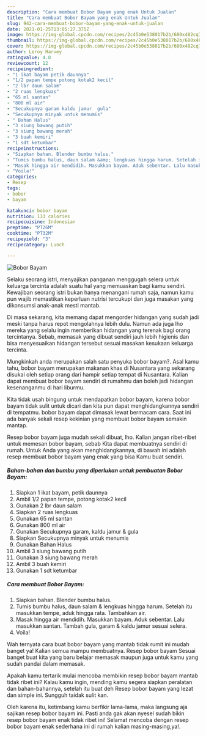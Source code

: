 ```yaml
---
description: "Cara membuat Bobor Bayam yang enak Untuk Jualan"
title: "Cara membuat Bobor Bayam yang enak Untuk Jualan"
slug: 942-cara-membuat-bobor-bayam-yang-enak-untuk-jualan
date: 2021-01-25T13:05:27.375Z
image: https://img-global.cpcdn.com/recipes/2c45b0e538017b2b/680x482cq70/bobor-bayam-foto-resep-utama.jpg
thumbnail: https://img-global.cpcdn.com/recipes/2c45b0e538017b2b/680x482cq70/bobor-bayam-foto-resep-utama.jpg
cover: https://img-global.cpcdn.com/recipes/2c45b0e538017b2b/680x482cq70/bobor-bayam-foto-resep-utama.jpg
author: Leroy Harvey
ratingvalue: 4.8
reviewcount: 12
recipeingredient:
- "1 ikat bayam petik daunnya"
- "1/2 papan tempe potong kotak2 kecil"
- "2 lbr daun salam"
- "2 ruas lengkuas"
- "65 ml santan"
- "800 ml air"
- "Secukupnya garam kaldu jamur  gula"
- "Secukupnya minyak untuk menumis"
- " Bahan Halus"
- "3 siung bawang putih"
- "3 siung bawang merah"
- "3 buah kemiri"
- "1 sdt ketumbar"
recipeinstructions:
- "Siapkan bahan. Blender bumbu halus."
- "Tumis bumbu halus, daun salam &amp; lengkuas hingga harum. Setelah itu masukkan tempe, aduk hingga rata. Tambahkan air."
- "Masak hingga air mendidih. Masukkan bayam. Aduk sebentar. Lalu masukkan santan. Tambah gula, garam &amp; kaldu jamur sesuai selera."
- "Voila!"
categories:
- Resep
tags:
- bobor
- bayam

katakunci: bobor bayam 
nutrition: 133 calories
recipecuisine: Indonesian
preptime: "PT26M"
cooktime: "PT32M"
recipeyield: "3"
recipecategory: Lunch

---
```



![Bobor Bayam](https://img-global.cpcdn.com/recipes/2c45b0e538017b2b/680x482cq70/bobor-bayam-foto-resep-utama.jpg)

Selaku seorang istri, menyajikan panganan menggugah selera untuk keluarga tercinta adalah suatu hal yang memuaskan bagi kamu sendiri. Kewajiban seorang istri bukan hanya menangani rumah saja, namun kamu pun wajib memastikan keperluan nutrisi tercukupi dan juga masakan yang dikonsumsi anak-anak mesti mantab.

Di masa  sekarang, kita memang dapat mengorder hidangan yang sudah jadi meski tanpa harus repot mengolahnya lebih dulu. Namun ada juga lho mereka yang selalu ingin memberikan hidangan yang terenak bagi orang tercintanya. Sebab, memasak yang dibuat sendiri jauh lebih higienis dan bisa menyesuaikan hidangan tersebut sesuai masakan kesukaan keluarga tercinta. 



Mungkinkah anda merupakan salah satu penyuka bobor bayam?. Asal kamu tahu, bobor bayam merupakan makanan khas di Nusantara yang sekarang disukai oleh setiap orang dari hampir setiap tempat di Nusantara. Kalian dapat membuat bobor bayam sendiri di rumahmu dan boleh jadi hidangan kesenanganmu di hari liburmu.

Kita tidak usah bingung untuk mendapatkan bobor bayam, karena bobor bayam tidak sulit untuk dicari dan kita pun dapat menghidangkannya sendiri di tempatmu. bobor bayam dapat dimasak lewat bermacam cara. Saat ini ada banyak sekali resep kekinian yang membuat bobor bayam semakin mantap.

Resep bobor bayam juga mudah sekali dibuat, lho. Kalian jangan ribet-ribet untuk memesan bobor bayam, sebab Kita dapat membuatnya sendiri di rumah. Untuk Anda yang akan menghidangkannya, di bawah ini adalah resep membuat bobor bayam yang enak yang bisa Kamu buat sendiri.

<!--inarticleads1-->

##### Bahan-bahan dan bumbu yang diperlukan untuk pembuatan Bobor Bayam:

1. Siapkan 1 ikat bayam, petik daunnya
1. Ambil 1/2 papan tempe, potong kotak2 kecil
1. Gunakan 2 lbr daun salam
1. Siapkan 2 ruas lengkuas
1. Gunakan 65 ml santan
1. Gunakan 800 ml air
1. Gunakan Secukupnya garam, kaldu jamur &amp; gula
1. Siapkan Secukupnya minyak untuk menumis
1. Gunakan  Bahan Halus
1. Ambil 3 siung bawang putih
1. Gunakan 3 siung bawang merah
1. Ambil 3 buah kemiri
1. Gunakan 1 sdt ketumbar




<!--inarticleads2-->

##### Cara membuat Bobor Bayam:

1. Siapkan bahan. Blender bumbu halus.
1. Tumis bumbu halus, daun salam &amp; lengkuas hingga harum. Setelah itu masukkan tempe, aduk hingga rata. Tambahkan air.
1. Masak hingga air mendidih. Masukkan bayam. Aduk sebentar. Lalu masukkan santan. Tambah gula, garam &amp; kaldu jamur sesuai selera.
1. Voila!




Wah ternyata cara buat bobor bayam yang mantab tidak rumit ini mudah banget ya! Kalian semua mampu membuatnya. Resep bobor bayam Sesuai banget buat kita yang baru belajar memasak maupun juga untuk kamu yang sudah pandai dalam memasak.

Apakah kamu tertarik mulai mencoba membikin resep bobor bayam mantab tidak ribet ini? Kalau kamu ingin, mending kamu segera siapkan peralatan dan bahan-bahannya, setelah itu buat deh Resep bobor bayam yang lezat dan simple ini. Sungguh taidak sulit kan. 

Oleh karena itu, ketimbang kamu berfikir lama-lama, maka langsung aja sajikan resep bobor bayam ini. Pasti anda gak akan nyesel sudah bikin resep bobor bayam enak tidak ribet ini! Selamat mencoba dengan resep bobor bayam enak sederhana ini di rumah kalian masing-masing,ya!.

